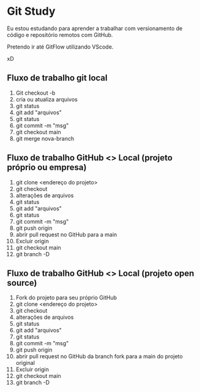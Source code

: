 # Git Study

Eu estou estudando para aprender a trabalhar com versionamento de código e repositório remotos com GitHub.

Pretendo ir até GitFlow utilizando VScode.

xD

## Fluxo de trabalho git local

01. Git checkout -b <nova-branch>
02. cria ou atualiza arquivos
03. git status
04. git add "arquivos"
05. git status
06. git commit -m "msg"
07. git checkout main
08. git merge nova-branch


## Fluxo de trabalho GitHub <> Local (projeto próprio ou empresa)
01. git clone <endereço do projeto>
02. git checkout
03. alterações de arquivos
04. git status
05. git add "arquivos"
06. git status
07. git commit -m "msg"
08. git push origin <nova-branch>
09. abrir pull request no GitHub para a main
10. Excluir <nova-branch> origin
11. git checkout main
12. git branch -D <nova-branch>


## Fluxo de trabalho GitHub <> Local (projeto open source)
01. Fork do projeto para seu próprio GitHub
02. git clone <endereço do projeto>
03. git checkout
04. alterações de arquivos
05. git status
06. git add "arquivos"
07. git status
08. git commit -m "msg"
09. git push origin <nova-branch>
10. abrir pull request no GitHub da branch fork para a main do projeto original
11. Excluir <nova-branch> origin
12. git checkout main
13. git branch -D <nova-branch>